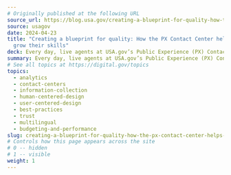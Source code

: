 ```yaml
---
# Originally published at the following URL
source_url: https://blog.usa.gov/creating-a-blueprint-for-quality-how-the-px-contact-center-helps-agents-grow-their-skills
source: usagov
date: 2024-04-23
title: "Creating a blueprint for quality: How the PX Contact Center helps agents
  grow their skills"
deck: Every day, live agents at USA.gov’s Public Experience (PX) Contact Center answer questions from the public about government benefits and services. Learn how the PX Contact Center develops a workforce of excellent agents, using immersive onboarding, tailored and continuous training, feedback loops, and calibration meetings to empower their agents to deliver accurate information. USA.gov’s system for employee and contact center management ensures that every customer interaction leaves a lasting impact. 
summary: Every day, live agents at USA.gov’s Public Experience (PX) Contact Center answer questions from the public about government benefits and services. Learn how the PX Contact Center develops a workforce of excellent agents, using immersive onboarding, tailored and continuous training, feedback loops, and calibration meetings to empower their agents to deliver accurate information. USA.gov’s system for employee and contact center management ensures that every customer interaction leaves a lasting impact. 
# See all topics at https://digital.gov/topics
topics:
  - analytics
  - contact-centers
  - information-collection
  - human-centered-design
  - user-centered-design
  - best-practices
  - trust
  - multilingual
  - budgeting-and-performance
slug: creating-a-blueprint-for-quality-how-the-px-contact-center-helps-agents-grow-their-skills
# Controls how this page appears across the site
# 0 -- hidden
# 1 -- visible
weight: 1
---
```

